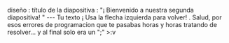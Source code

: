 diseño : título de la diapositiva
 : "¡ Bienvenido a nuestra segunda diapositiva! " 
--- Tu texto ¡ Usa la flecha izquierda para volver!
.
Salud, por esos errores de programacion que te pasabas horas y horas tratando de resolver... y al final solo era un ";" >:v

